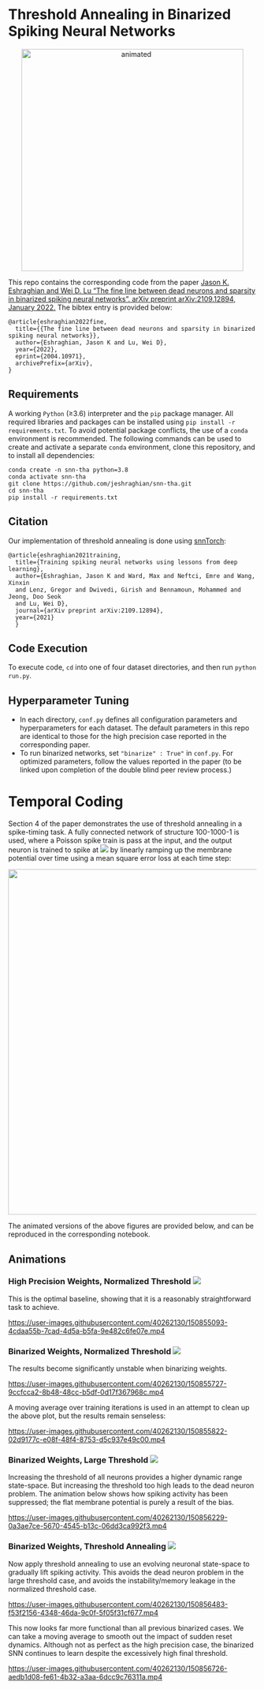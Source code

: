 # Threshold Annealing in Binarized Spiking Neural Networks

<p align="center">
  <img src="https://user-images.githubusercontent.com/40262130/151521527-773468ee-9c47-4217-986a-31d4cf568526.gif" alt="animated" width="450" />
</p>

This repo contains the corresponding code from the paper [Jason K. Eshraghian and Wei D. Lu “The fine line between dead neurons and sparsity in binarized spiking neural networks”. arXiv preprint arXiv:2109.12894, January 2022.](https://arxiv.org/abs/2109.12894) The bibtex entry is provided below:

```
@article{eshraghian2022fine,
  title={{The fine line between dead neurons and sparsity in binarized spiking neural networks}},
  author={Eshraghian, Jason K and Lu, Wei D},
  year={2022},
  eprint={2004.10971},
  archivePrefix={arXiv},
}
```

## Requirements
A working `Python` (≥3.6) interpreter and the `pip` package manager. All required libraries and packages can be installed using  `pip install -r requirements.txt`. To avoid potential package conflicts, the use of a `conda` environment is recommended. The following commands can be used to create and activate a separate `conda` environment, clone this repository, and to install all dependencies:

```
conda create -n snn-tha python=3.8
conda activate snn-tha
git clone https://github.com/jeshraghian/snn-tha.git
cd snn-tha
pip install -r requirements.txt
```

## Citation 
Our implementation of threshold annealing is done using [snnTorch](https://github.com/jeshraghian/snntorch):


```
@article{eshraghian2021training,
  title={Training spiking neural networks using lessons from deep learning},
  author={Eshraghian, Jason K and Ward, Max and Neftci, Emre and Wang, Xinxin 
  and Lenz, Gregor and Dwivedi, Girish and Bennamoun, Mohammed and Jeong, Doo Seok 
  and Lu, Wei D},
  journal={arXiv preprint arXiv:2109.12894},
  year={2021}
  }
```

## Code Execution
To execute code, `cd` into one of four dataset directories, and then run `python run.py`. 

## Hyperparameter Tuning
* In each directory, `conf.py` defines all configuration parameters and hyperparameters for each dataset. The default parameters in this repo are identical to those for the high precision case reported in the corresponding paper.
* To run binarized networks, set `"binarize" : True"` in `conf.py`. For optimized parameters, follow the values reported in the paper (to be linked upon completion of the double blind peer review process.)


# Temporal Coding
Section 4 of the paper demonstrates the use of threshold annealing in a spike-timing task. A fully connected network of structure 100-1000-1 is used, where a Poisson spike train is pass at the input, and the output neuron is trained to spike at <img src="https://render.githubusercontent.com/render/math?math=t=75"> by linearly ramping up the membrane potential over time using a mean square error loss at each time step:

<img src="https://user-images.githubusercontent.com/40262130/150854145-d90d61ed-c41b-4aea-ad16-e077044f4f90.png" width="700">

The animated versions of the above figures are provided below, and can be reproduced in the corresponding notebook.

## Animations

### High Precision Weights, Normalized Threshold <img src="https://render.githubusercontent.com/render/math?math=\theta=1">

This is the optimal baseline, showing that it is a reasonably straightforward task to achieve.

https://user-images.githubusercontent.com/40262130/150855093-4cdaa55b-7cad-4d5a-b5fa-9e482c6fe07e.mp4

### Binarized Weights, Normalized Threshold <img src="https://render.githubusercontent.com/render/math?math=\theta=1">
The results become significantly unstable when binarizing weights.

https://user-images.githubusercontent.com/40262130/150855727-9ccfcca2-8b48-48cc-b5df-0d17f367968c.mp4

A moving average over training iterations is used in an attempt to clean up the above plot, but the results remain senseless:

https://user-images.githubusercontent.com/40262130/150855822-02d9177c-e08f-48f4-8753-d5c937e49c00.mp4

### Binarized Weights, Large Threshold <img src="https://render.githubusercontent.com/render/math?math=\theta=50">
Increasing the threshold of all neurons provides a higher dynamic range state-space. But increasing the threshold too high leads to the dead neuron problem. The animation below shows how spiking activity has been suppressed; the flat membrane potential is purely a result of the bias.

https://user-images.githubusercontent.com/40262130/150856229-0a3ae7ce-5670-4545-b13c-06dd3ca992f3.mp4

### Binarized Weights, Threshold Annealing <img src="https://render.githubusercontent.com/render/math?math=\theta: 5 \rightarrow 50">
Now apply threshold annealing to use an evolving neuronal state-space to gradually lift spiking activity. This avoids the dead neuron problem in the large threshold case, and avoids the instability/memory leakage in the normalized threshold case.

https://user-images.githubusercontent.com/40262130/150856483-f53f2156-4348-46da-9c0f-5f05f31cf677.mp4

This now looks far more functional than all previous binarized cases. 
We can take a moving average to smooth out the impact of sudden reset dynamics. Although not as perfect as the high precision case, the binarized SNN continues to learn despite the excessively high final threshold.

https://user-images.githubusercontent.com/40262130/150856726-aedb1d08-fe61-4b32-a3aa-6dcc9c76311a.mp4

